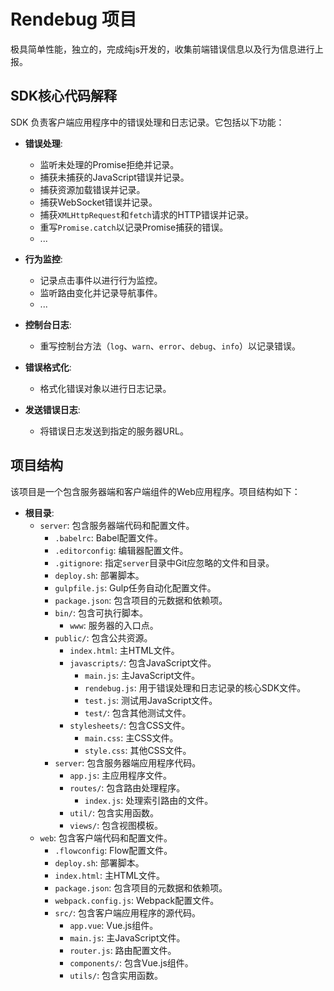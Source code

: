 # Rendebug 项目
极具简单性能，独立的，完成纯js开发的，收集前端错误信息以及行为信息进行上报。

## SDK核心代码解释

SDK 负责客户端应用程序中的错误处理和日志记录。它包括以下功能：

- **错误处理**:
  - 监听未处理的Promise拒绝并记录。
  - 捕获未捕获的JavaScript错误并记录。
  - 捕获资源加载错误并记录。
  - 捕获WebSocket错误并记录。
  - 捕获`XMLHttpRequest`和`fetch`请求的HTTP错误并记录。
  - 重写`Promise.catch`以记录Promise捕获的错误。
  - ...

- **行为监控**:
  - 记录点击事件以进行行为监控。
  - 监听路由变化并记录导航事件。
  - ...

- **控制台日志**:
  - 重写控制台方法（`log`、`warn`、`error`、`debug`、`info`）以记录错误。

- **错误格式化**:
  - 格式化错误对象以进行日志记录。

- **发送错误日志**:
  - 将错误日志发送到指定的服务器URL。


## 项目结构

该项目是一个包含服务器端和客户端组件的Web应用程序。项目结构如下：

- **根目录**:
  - `server`: 包含服务器端代码和配置文件。
    - `.babelrc`: Babel配置文件。
    - `.editorconfig`: 编辑器配置文件。
    - `.gitignore`: 指定`server`目录中Git应忽略的文件和目录。
    - `deploy.sh`: 部署脚本。
    - `gulpfile.js`: Gulp任务自动化配置文件。
    - `package.json`: 包含项目的元数据和依赖项。
    - `bin/`: 包含可执行脚本。
      - `www`: 服务器的入口点。
    - `public/`: 包含公共资源。
      - `index.html`: 主HTML文件。
      - `javascripts/`: 包含JavaScript文件。
        - `main.js`: 主JavaScript文件。
        - `rendebug.js`: 用于错误处理和日志记录的核心SDK文件。
        - `test.js`: 测试用JavaScript文件。
        - `test/`: 包含其他测试文件。
      - `stylesheets/`: 包含CSS文件。
        - `main.css`: 主CSS文件。
        - `style.css`: 其他CSS文件。
    - `server`: 包含服务器端应用程序代码。
      - `app.js`: 主应用程序文件。
      - `routes/`: 包含路由处理程序。
        - `index.js`: 处理索引路由的文件。
      - `util/`: 包含实用函数。
      - `views/`: 包含视图模板。
  - `web`: 包含客户端代码和配置文件。
    - `.flowconfig`: Flow配置文件。
    - `deploy.sh`: 部署脚本。
    - `index.html`: 主HTML文件。
    - `package.json`: 包含项目的元数据和依赖项。
    - `webpack.config.js`: Webpack配置文件。
    - `src/`: 包含客户端应用程序的源代码。
      - `app.vue`: Vue.js组件。
      - `main.js`: 主JavaScript文件。
      - `router.js`: 路由配置文件。
      - `components/`: 包含Vue.js组件。
      - `utils/`: 包含实用函数。